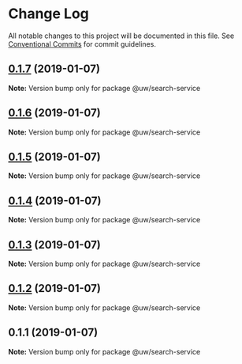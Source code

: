 # Change Log

All notable changes to this project will be documented in this file.
See [Conventional Commits](https://conventionalcommits.org) for commit guidelines.

## [0.1.7](https://github.com/srobinson/unicode-wiki/compare/@uw/search-service@0.1.6...@uw/search-service@0.1.7) (2019-01-07)

**Note:** Version bump only for package @uw/search-service





## [0.1.6](https://github.com/srobinson/unicode-wiki/compare/@uw/search-service@0.1.5...@uw/search-service@0.1.6) (2019-01-07)

**Note:** Version bump only for package @uw/search-service





## [0.1.5](https://github.com/srobinson/unicode-wiki/compare/@uw/search-service@0.1.4...@uw/search-service@0.1.5) (2019-01-07)

**Note:** Version bump only for package @uw/search-service





## [0.1.4](https://github.com/srobinson/unicode-wiki/compare/@uw/search-service@0.1.3...@uw/search-service@0.1.4) (2019-01-07)

**Note:** Version bump only for package @uw/search-service





## [0.1.3](https://github.com/srobinson/unicode-wiki/compare/@uw/search-service@0.1.2...@uw/search-service@0.1.3) (2019-01-07)

**Note:** Version bump only for package @uw/search-service





## [0.1.2](https://github.com/srobinson/unicode-wiki/compare/@uw/search-service@0.1.1...@uw/search-service@0.1.2) (2019-01-07)

**Note:** Version bump only for package @uw/search-service





## 0.1.1 (2019-01-07)

**Note:** Version bump only for package @uw/search-service
